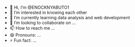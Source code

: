 - 👋 Hi, I’m @ENOCKNYABUTO1
- 👀 I’m interested in knowing each other
- 🌱 I’m currently learning data analysis and web development
- 💞️ I’m looking to collaborate on ...
- 📫 How to reach me ...
- 😄 Pronouns: ...
- ⚡ Fun fact: ...

<!---
ENOCKNYABUTO1/ENOCKNYABUTO1 is a ✨ special ✨ repository because its `README.md` (this file) appears on your GitHub profile.
You can click the Preview link to take a look at your changes.
--->
